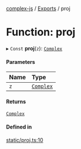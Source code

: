[complex-js](../README.md) / [Exports](../modules.md) / proj

# Function: proj

▸ `Const` **proj**(`z`): [`Complex`](../classes/Complex.md)

#### Parameters

| Name | Type |
| :------ | :------ |
| `z` | [`Complex`](../classes/Complex.md) |

#### Returns

[`Complex`](../classes/Complex.md)

#### Defined in

[static/proj.ts:10](https://github.com/patrickroberts/complex/blob/master/src/static/proj.ts#L10)
